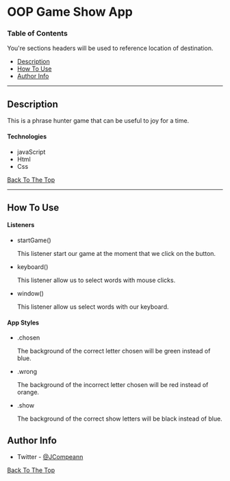# OOP Game Show App

### Table of Contents
You're sections headers will be used to reference location of destination.

- [Description](#description)
- [How To Use](#how-to-use)
- [Author Info](#author-info)

---

## Description

This is a phrase hunter game that can be useful to joy for a time.

#### Technologies

- javaScript
- Html
- Css

[Back To The Top](#OOP-Game-App)

---

## How To Use

#### Listeners
- startGame()

    This listener start our game at the moment that we click on the button.

- keyboard() 

    This listener allow us to select words with mouse clicks.

- window()

    This listener allow us select words with our keyboard.


#### App Styles

- .chosen

    The background of the correct letter chosen will be green instead of blue.

- .wrong

    The background of the incorrect letter chosen will be red instead of orange.

- .show

    The background of the correct show letters will be black instead of blue.


## Author Info

- Twitter - [@JCompeann](https://twitter.com/JCompeann)

[Back To The Top](#read-me-template)
